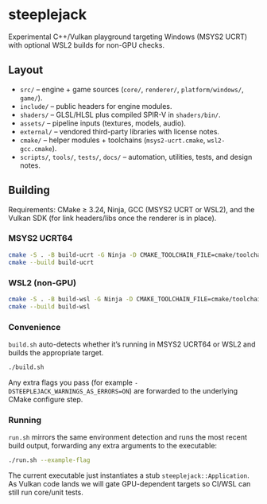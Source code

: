 # steeplejack

Experimental C++/Vulkan playground targeting Windows (MSYS2 UCRT) with optional WSL2 builds for non-GPU checks.

## Layout

- `src/` – engine + game sources (`core/`, `renderer/`, `platform/windows/`, `game/`).
- `include/` – public headers for engine modules.
- `shaders/` – GLSL/HLSL plus compiled SPIR-V in `shaders/bin/`.
- `assets/` – pipeline inputs (textures, models, audio).
- `external/` – vendored third-party libraries with license notes.
- `cmake/` – helper modules + toolchains (`msys2-ucrt.cmake`, `wsl2-gcc.cmake`).
- `scripts/`, `tools/`, `tests/`, `docs/` – automation, utilities, tests, and design notes.

## Building

Requirements: CMake ≥ 3.24, Ninja, GCC (MSYS2 UCRT or WSL2), and the Vulkan SDK (for link headers/libs once the renderer is in place).

### MSYS2 UCRT64

```bash
cmake -S . -B build-ucrt -G Ninja -D CMAKE_TOOLCHAIN_FILE=cmake/toolchains/msys2-ucrt.cmake
cmake --build build-ucrt
```

### WSL2 (non-GPU)

```bash
cmake -S . -B build-wsl -G Ninja -D CMAKE_TOOLCHAIN_FILE=cmake/toolchains/wsl2-gcc.cmake
cmake --build build-wsl
```

### Convenience

`build.sh` auto-detects whether it’s running in MSYS2 UCRT64 or WSL2 and builds the appropriate target.

```bash
./build.sh
```

Any extra flags you pass (for example `-DSTEEPLEJACK_WARNINGS_AS_ERRORS=ON`) are forwarded to the underlying CMake configure step.

### Running

`run.sh` mirrors the same environment detection and runs the most recent build output, forwarding any extra arguments to the executable:

```bash
./run.sh --example-flag
```

The current executable just instantiates a stub `steeplejack::Application`. As Vulkan code lands we will gate GPU-dependent targets so CI/WSL can still run core/unit tests.

